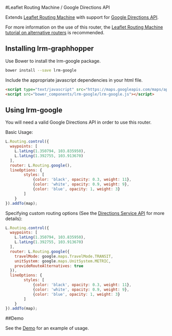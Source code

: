 #Leaflet Routing Machine / Google Directions API

Extends [Leaflet Routing Machine](https://github.com/perliedman/leaflet-routing-machine) with support for [Google Directions API](https://developers.google.com/maps/documentation/directions/intro).

For more information on the use of this router, the [Leaflet Routing Machine tutorial on alternative routers](http://www.liedman.net/leaflet-routing-machine/tutorials/alternative-routers/) is recommended.

## Installing lrm-graphhopper

Use Bower to install the lrm-google package.

```sh
bower install --save lrm-google
```

Include the appropriate javascript dependencies in your html file.

```html
<script type="text/javascript" src="https://maps.googleapis.com/maps/api/js?key=<YOUR GOOGLE DIRECTIONS API KEY HERE>"></script>
<script src="bower_components/lrm-google/lrm-google.js"></script>
```

## Using lrm-google

You will need a valid Google Directions API in order to use this router.

Basic Usage:

```javascript
L.Routing.control({
  waypoints: [
    L.latLng(1.350794, 103.835950),
    L.latLng(1.392755, 103.913670)
  ],
  router: L.Routing.google(),
  lineOptions: {
        styles: [
            {color: 'black', opacity: 0.3, weight: 11},
            {color: 'white', opacity: 0.9, weight: 9},
            {color: 'blue', opacity: 1, weight: 3}
        ]
    }
}).addTo(map);
```

Specifying custom routing options (See the [Directions Service API](https://developers.google.com/maps/documentation/javascript/directions) for more details):

```javascript
L.Routing.control({
  waypoints: [
    L.latLng(1.350794, 103.835950),
    L.latLng(1.392755, 103.913670)
  ],
  router: L.Routing.google({
    travelMode: google.maps.TravelMode.TRANSIT,
    unitSystem: google.maps.UnitSystem.METRIC,
    provideRouteAlternatives: true
  }),
  lineOptions: {
        styles: [
            {color: 'black', opacity: 0.3, weight: 11},
            {color: 'white', opacity: 0.9, weight: 9},
            {color: 'blue', opacity: 1, weight: 3}
        ]
    }
}).addTo(map);
```

##Demo

See the [Demo](http://kahkhang.github.io/lrm-google/) for an example of usage.
